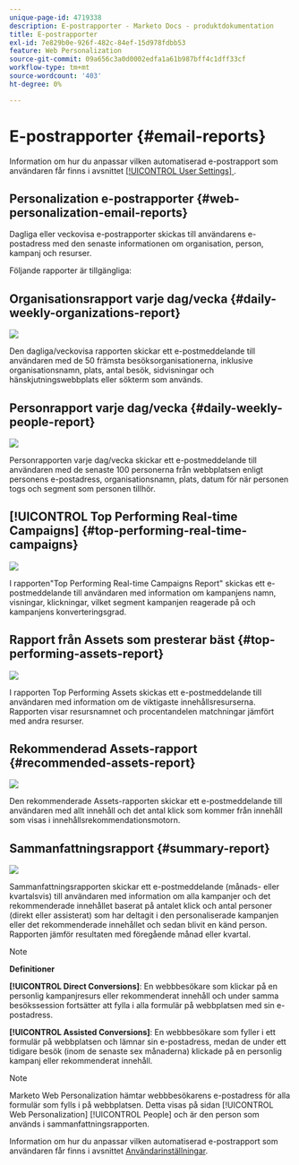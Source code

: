 ```yaml
---
unique-page-id: 4719338
description: E-postrapporter - Marketo Docs - produktdokumentation
title: E-postrapporter
exl-id: 7e829b0e-926f-482c-84ef-15d978fdbb53
feature: Web Personalization
source-git-commit: 09a656c3a0d0002edfa1a61b987bff4c1dff33cf
workflow-type: tm+mt
source-wordcount: '403'
ht-degree: 0%

---
```


# E-postrapporter {#email-reports}

Information om hur du anpassar vilken automatiserad e-postrapport som användaren får finns i avsnittet [[!UICONTROL User Settings] &#x200B;](/help/marketo/product-docs/web-personalization/getting-started/user-settings.md).

## Personalization e-postrapporter {#web-personalization-email-reports}

Dagliga eller veckovisa e-postrapporter skickas till användarens e-postadress med den senaste informationen om organisation, person, kampanj och resurser.

Följande rapporter är tillgängliga:

## Organisationsrapport varje dag/vecka {#daily-weekly-organizations-report}

![](assets/image2014-12-6-13-3a32-3a8.png)

Den dagliga/veckovisa rapporten skickar ett e-postmeddelande till användaren med de 50 främsta besöksorganisationerna, inklusive organisationsnamn, plats, antal besök, sidvisningar och hänskjutningswebbplats eller sökterm som används.

## Personrapport varje dag/vecka {#daily-weekly-people-report}

![](assets/two.png)

Personrapporten varje dag/vecka skickar ett e-postmeddelande till användaren med de senaste 100 personerna från webbplatsen enligt personens e-postadress, organisationsnamn, plats, datum för när personen togs och segment som personen tillhör.

## [!UICONTROL Top Performing Real-time Campaigns] {#top-performing-real-time-campaigns}

![](assets/image2014-12-6-13-3a32-3a31.png)

I rapporten&quot;Top Performing Real-time Campaigns Report&quot; skickas ett e-postmeddelande till användaren med information om kampanjens namn, visningar, klickningar, vilket segment kampanjen reagerade på och kampanjens konverteringsgrad.

## Rapport från Assets som presterar bäst {#top-performing-assets-report}

![](assets/image2014-12-6-13-3a29-3a5.png)

I rapporten Top Performing Assets skickas ett e-postmeddelande till användaren med information om de viktigaste innehållsresurserna. Rapporten visar resursnamnet och procentandelen matchningar jämfört med andra resurser.

## Rekommenderad Assets-rapport {#recommended-assets-report}

![](assets/image2014-12-6-13-3a28-3a43.png)

Den rekommenderade Assets-rapporten skickar ett e-postmeddelande till användaren med allt innehåll och det antal klick som kommer från innehåll som visas i innehållsrekommendationsmotorn.

## Sammanfattningsrapport {#summary-report}

![](assets/six.png)

Sammanfattningsrapporten skickar ett e-postmeddelande (månads- eller kvartalsvis) till användaren med information om alla kampanjer och det rekommenderade innehållet baserat på antalet klick och antal personer (direkt eller assisterat) som har deltagit i den personaliserade kampanjen eller det rekommenderade innehållet och sedan blivit en känd person. Rapporten jämför resultaten med föregående månad eller kvartal.

>[!NOTE]
>
>**Definitioner**
>
>**[!UICONTROL Direct Conversions]**: En webbbesökare som klickar på en personlig kampanjresurs eller rekommenderat innehåll och under samma besökssession fortsätter att fylla i alla formulär på webbplatsen med sin e-postadress.
>
>**[!UICONTROL Assisted Conversions]**: En webbbesökare som fyller i ett formulär på webbplatsen och lämnar sin e-postadress, medan de under ett tidigare besök (inom de senaste sex månaderna) klickade på en personlig kampanj eller rekommenderat innehåll.

>[!NOTE]
>
>Marketo Web Personalization hämtar webbbesökarens e-postadress för alla formulär som fylls i på webbplatsen. Detta visas på sidan [!UICONTROL Web Personalization] [!UICONTROL People] och är den person som används i sammanfattningsrapporten.

Information om hur du anpassar vilken automatiserad e-postrapport som användaren får finns i avsnittet [Användarinställningar](/help/marketo/product-docs/web-personalization/getting-started/user-settings.md).
